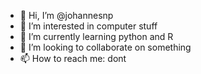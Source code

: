 - 👋 Hi, I’m @johannesnp
- 👀 I’m interested in computer stuff
- 🌱 I’m currently learning python and R
- 💞️ I’m looking to collaborate on something
- 📫 How to reach me: dont

<!---
johannesnp/johannesnp is a ✨ special ✨ repository because its `README.md` (this file) appears on your GitHub profile.
You can click the Preview link to take a look at your changes.
--->
